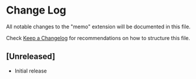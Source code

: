 # Change Log

All notable changes to the "memo" extension will be documented in this file.

Check [Keep a Changelog](http://keepachangelog.com/) for recommendations on how to structure this file.

## [Unreleased]

- Initial release
